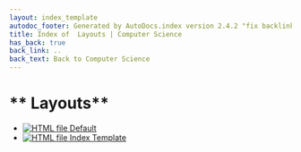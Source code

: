 ```yaml
---
layout: index_template
autodoc_footer: Generated by AutoDocs.index version 2.4.2 "fix backlink text" ⓒ Starwort, 2020
title: Index of  Layouts | Computer Science
has_back: true
back_link: ..
back_text: Back to Computer Science
---
```


# ** Layouts**

- [![HTML file](https://img.icons8.com/windows/512/03dac6/regular-document.png) Default](./default.html)
- [![HTML file](https://img.icons8.com/windows/512/03dac6/regular-document.png) Index Template](./index_template.html)

